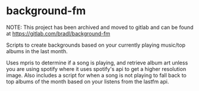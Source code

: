 # background-fm
NOTE: This project has been archived and moved to gitlab and can be found at https://gitlab.com/bradl/background-fm

Scripts to create backgrounds based on your currently playing music/top albums in the last month. 

Uses mpris to determine if a song is playing, and retrieve album art unless you are using spotify where it uses spotify's api to get a higher resolution image.
Also includes a script for when a song is not playing to fall back to top albums of the month based on your listens from the lastfm api.
